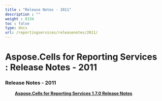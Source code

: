 ```yaml
---
title : "Release Notes - 2011" 
description : "" 
weight : 8134 
toc : false
type: docs
url: /reportingservices/releasenotes/2011/
---
```


# Aspose.Cells for Reporting Services : Release Notes - 2011


### Release Notes - 2011

&nbsp;&nbsp;&nbsp;&nbsp;&nbsp;&nbsp;&nbsp;&nbsp;[**Aspose.Cells for Reporting Services 1.7.0 Release Notes**](https://docs2.aspose.com/cells/reportingservices/releasenotes/2011/aspose.cells+for+reporting+services+1.7.0+release+notes)    


           

